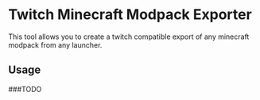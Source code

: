 # Twitch Minecraft Modpack Exporter

This tool allows you to create a twitch compatible export of any minecraft modpack from any launcher.

## Usage

###TODO
